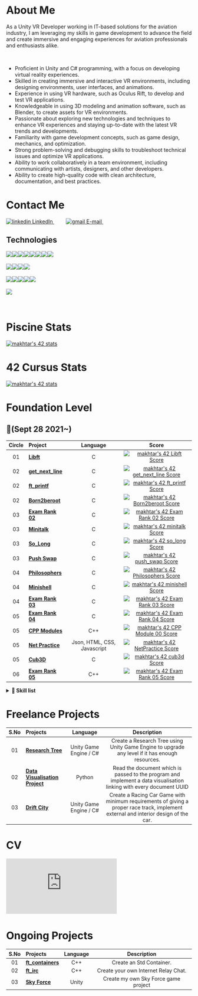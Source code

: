 <h1>About Me</h1>

<p>As a Unity VR Developer working in IT-based solutions for the aviation industry, I am leveraging my skills in game development to advance the field and create immersive and engaging experiences for aviation professionals and enthusiasts alike.</p></br>

- Proficient in Unity and C# programming, with a focus on developing virtual reality experiences.
- Skilled in creating immersive and interactive VR environments, including designing environments, user interfaces, and animations.
- Experience in using VR hardware, such as Oculus Rift, to develop and test VR applications.
- Knowledgeable in using 3D modeling and animation software, such as Blender, to create assets for VR environments.
- Passionate about exploring new technologies and techniques to enhance VR experiences and staying up-to-date with the latest VR trends and developments.
- Familiarity with game development concepts, such as game design, mechanics, and optimization.
- Strong problem-solving and debugging skills to troubleshoot technical issues and optimize VR applications.
- Ability to work collaboratively in a team environment, including communicating with artists, designers, and other developers.
- Ability to create high-quality code with clean architecture, documentation, and best practices.

<h1>Contact Me</h1>
<p>
  <a href="https://www.linkedin.com/in/muazzamakhtar/" rel="nofollow noreferrer">
    <img src="https://img.shields.io/badge/linkedin-%230077B5.svg?style=for-the-badge&logo=linkedin&logoColor=white" alt="linkedin"> LinkedIn
  </a>
    &emsp;&emsp;
  <a href="h.awadh.code@gmail.com" rel="nofollow noreferrer">
    <img src="https://img.shields.io/badge/Gmail-D14836?style=for-the-badge&logo=gmail&logoColor=white" alt="gmail"> E-mail
  </a>
    &emsp;&emsp;
</p>

## Technologies

<p>
  <img align="left" src="https://img.shields.io/badge/unity-%2300599C.svg?style=for-the-badge&logo=unity&logoColor=white" />
    &nbsp;
  <img align="left" src="https://img.shields.io/badge/Unreal%20Engine-000000?style=for-the-badge&logo=UnrealEngine&logoColor=white" />
    &nbsp;
  <img align="left" src="https://img.shields.io/badge/c Sharp-%2300599C.svg?style=for-the-badge&logo=c%2B%2B&logoColor=white" />
    &nbsp;
  <img align="left" src="https://img.shields.io/badge/c++-%2300599C.svg?style=for-the-badge&logo=c%2B%2B&logoColor=white" />
    &nbsp;
  <img align="left" src="https://img.shields.io/badge/c-%2300599C.svg?style=for-the-badge&logo=c%2B%2B&logoColor=white" />
    &nbsp;
  <img align="left" src="https://img.shields.io/badge/python-3670A0?style=for-the-badge&logo=python&logoColor=ffdd54" />
    &nbsp;
  <img align="left" src="https://img.shields.io/badge/shell_script-%23121011.svg?style=for-the-badge&logo=gnu-bash&logoColor=white" />
    &nbsp;
  <img align="left" src="https://img.shields.io/badge/Visual%20Studio%20Code-0078d7.svg?style=for-the-badge&logo=visual-studio-code&logoColor=white" />
    <br><br>
  <img align="left" src="https://img.shields.io/badge/VIM-%2311AB00.svg?style=for-the-badge&logo=vim&logoColor=white" />
    &nbsp;
  <img align="left" src="https://img.shields.io/badge/docker-%230db7ed.svg?style=for-the-badge&logo=docker&logoColor=white" />
    &nbsp;
   <img align="left" src="https://img.shields.io/badge/jira-%230A0FFF.svg?style=for-the-badge&logo=jira&logoColor=white)" />
    &nbsp;
  <img align="left" src="https://img.shields.io/badge/git-%23F05033.svg?style=for-the-badge&logo=git&logoColor=white" />
    <br><br>
  <img align="left" src="https://img.shields.io/badge/github-%23121011.svg?style=for-the-badge&logo=github&logoColor=white" />
    &nbsp;
  <img align="left" src="https://img.shields.io/badge/gitlab-%23181717.svg?style=for-the-badge&logo=gitlab&logoColor=white" />
    &nbsp;
  <img align="left" src="https://img.shields.io/badge/Linux-FCC624?style=for-the-badge&logo=linux&logoColor=black" />
    &nbsp;
  <img align="left" src="https://img.shields.io/badge/mac%20os-000000?style=for-the-badge&logo=macos&logoColor=F0F0F0" />
    &nbsp;
  <img align="left" src="https://img.shields.io/badge/Codewars-B1361E?style=for-the-badge&logo=codewars&logoColor=grey" />
    <br><br>
  <img align="left" src="https://img.shields.io/badge/-Stackoverflow-FE7A16?style=for-the-badge&logo=stack-overflow&logoColor=white" />
    &nbsp;
</p><br/>

<h1>Piscine Stats</h1>

[![makhtar's 42 stats](https://badge42.vercel.app/api/v2/cl1luvk8j002409l9kkweym5e/stats?cursusId=9&coalitionId=piscine)](https://github.com/JaeSeoKim/badge42)

<h1>42 Cursus Stats</h1>

[![makhtar's 42 stats](https://badge42.vercel.app/api/v2/cl1luvk8j002409l9kkweym5e/stats?cursusId=21&coalitionId=152)](https://github.com/JaeSeoKim/badge42)

<h1>Foundation Level</h1>

##  :notebook_with_decorative_cover:(Sept 28 2021~)

| Circle | Project                                                      |            Language            |                            Score                             |
| :----: | :----------------------------------------------------------- | :----------------------------: | :----------------------------------------------------------: |
|   01   | [**Libft**](https://github.com/Genius-gambit/42-cursus/tree/master/libft)     |               C                |  [![makhtar's 42 Libft Score](https://badge42.vercel.app/api/v2/cl1luvk8j002409l9kkweym5e/project/2365302)](https://github.com/JaeSeoKim/badge42)   |
|   02   | [**get_next_line**](https://github.com/Genius-gambit/42-cursus/tree/master/get_next_line) |               C                | [![makhtar's 42 get_next_line Score](https://badge42.vercel.app/api/v2/cl1luvk8j002409l9kkweym5e/project/2381833)](https://github.com/JaeSeoKim/badge42) |
|   02   | [**ft_printf**](https://github.com/Genius-gambit/42-cursus/tree/master/ft_printf) |               C                | [![makhtar's 42 ft_printf Score](https://badge42.vercel.app/api/v2/cl1luvk8j002409l9kkweym5e/project/2398868)](https://github.com/JaeSeoKim/badge42) |
|   02   | [**Born2beroot**](https://github.com/Genius-gambit/42-cursus/tree/master/B2BR) |               C                | [![makhtar's 42 Born2beroot Score](https://badge42.vercel.app/api/v2/cl1luvk8j002409l9kkweym5e/project/2388579)](https://github.com/JaeSeoKim/badge42) |
|   03   | [**Exam Rank 02**](https://github.com/Genius-gambit/42-cursus/tree/master/exam-rank-02) |               C                | [![makhtar's 42 Exam Rank 02 Score](https://badge42.vercel.app/api/v2/cl1luvk8j002409l9kkweym5e/project/2403358)](https://github.com/JaeSeoKim/badge42) |
|   03   | [**Minitalk**](https://github.com/Genius-gambit/42-cursus/tree/master/minitalk) |               C                | [![makhtar's 42 minitalk Score](https://badge42.vercel.app/api/v2/cl1luvk8j002409l9kkweym5e/project/2445682)](https://github.com/JaeSeoKim/badge42) |
|   03   | [**So_Long**](https://github.com/Genius-gambit/42-cursus/tree/master/so_long) |               C                | [![makhtar's 42 so_long Score](https://badge42.vercel.app/api/v2/cl1luvk8j002409l9kkweym5e/project/2442188)](https://github.com/JaeSeoKim/badge42) |
|   03   | [**Push Swap**](https://github.com/Genius-gambit/42-cursus/tree/master/push_swap) |               C                | [![makhtar's 42 push_swap Score](https://badge42.vercel.app/api/v2/cl1luvk8j002409l9kkweym5e/project/2468315)](https://github.com/JaeSeoKim/badge42) |
|   04   | [**Philosophers**](https://github.com/Genius-gambit/42-cursus/tree/master/philosophers) |               C                | [![makhtar's 42 Philosophers Score](https://badge42.vercel.app/api/v2/cl1luvk8j002409l9kkweym5e/project/2522597)](https://github.com/JaeSeoKim/badge42) |
|   04   | [**Minishell**](https://github.com/Genius-gambit/42-cursus/tree/master/minishell) |               C                | [![makhtar's 42 minishell Score](https://badge42.vercel.app/api/v2/cl1luvk8j002409l9kkweym5e/project/2598482)](https://github.com/JaeSeoKim/badge42) |
|   04   | [**Exam Rank 03**](https://github.com/Genius-gambit/42-cursus/tree/master/exam-rank-03) |               C                | [![makhtar's 42 Exam Rank 03 Score](https://badge42.vercel.app/api/v2/cl1luvk8j002409l9kkweym5e/project/2469430)](https://github.com/JaeSeoKim/badge42) |
|   05   | [**Exam Rank 04**](https://github.com/Genius-gambit/42-cursus/tree/master/exam-rank-04) |               C                | [![makhtar's 42 Exam Rank 04 Score](https://badge42.vercel.app/api/v2/cl1luvk8j002409l9kkweym5e/project/2606933)](https://github.com/JaeSeoKim/badge42) |
|   05   | [**CPP Modules**](https://github.com/Genius-gambit/42-cursus/tree/master/CPP%20Modules) |               C++                | [![makhtar's 42 CPP Module 00 Score](https://badge42.vercel.app/api/v2/cl1luvk8j002409l9kkweym5e/project/2609460)](https://github.com/JaeSeoKim/badge42) |
|   05   | [**Net Practice**](https://github.com/Genius-gambit/42-cursus/tree/master/NetPractice) |               Json, HTML, CSS, Javascript                | [![makhtar's 42 NetPractice Score](https://badge42.vercel.app/api/v2/cl1luvk8j002409l9kkweym5e/project/2697357)](https://github.com/JaeSeoKim/badge42) |
|   05   | [**Cub3D**](https://github.com/Genius-gambit/42-cursus/tree/master/cub3D) |               C                | [![makhtar's 42 cub3d Score](https://badge42.vercel.app/api/v2/cl1luvk8j002409l9kkweym5e/project/2847354)](https://github.com/JaeSeoKim/badge42) |
|   06   | [**Exam Rank 05**](https://github.com/Genius-gambit/42-cursus/tree/master/exam-rank-05) |               C++                | [![makhtar's 42 Exam Rank 05 Score](https://badge42.vercel.app/api/v2/cl1luvk8j002409l9kkweym5e/project/2909262)](https://github.com/JaeSeoKim/badge42) |

<details>
  <br />
  <summary><b>👷 Skill list</b></summary>
  <ol>
  <li>Unity Game Engine: 80%</li>
  <li>Autodesk 3Ds Max: 70%</li>
  <li>Adobe Photoshop: 75%</li>
  <li>Programming in C / C++ / C# languages: 90%</li>
  <li>Python Programming: 65%</li>
  <li>HTML & CSS: 60%</li>
  <li>Pop SQL: 55%</li>
  <li>Google Suites: 95%</li>
  <li>Microsoft Suites: 95%</li>
  <li>Bash / Terminal / Command Prompt / Powershell: 80%</li>
  <li>Well-versed in MAC OS / Windows OS / Linux OS: 85%</li>
  </ol>
</details>

<h1>Freelance Projects</h1>

| S.No | Projects                                                      |            Language            |                            Description                             |
| :----: | :----------------------------------------------------------- | :----------------------------: | :----------------------------------------------------------: |
|   01   | [**Research Tree**](https://github.com/Genius-gambit/Freelance-Projects/tree/master/ResearchTree)     |               Unity Game Engine / C#                |  Create a Research Tree using Unity Game Engine to upgrade any level if it has enough resources.   |
|   02   | [**Data Visualisation Project**](https://github.com/Genius-gambit/Freelance-Projects/tree/master/Data%20Visualisation)     |               Python                |  Read the document which is passed to the program and implement a data visualisation linking with every document UUID   |
|   03   | [**Drift City**](https://github.com/Genius-gambit/Freelance-Projects/tree/master/Drift%20City)     |               Unity Game Engine / C#                |  Create a Racing Car Game with minimum requirements of giving a proper race track, implement external and interior design of the car.   |

<h1>CV</h1>

![Muaz CV Game.pdf](https://github.com/Genius-gambit/Genius-gambit/blob/main/Muaz%20CV%20Game.pdf)

<h1>Ongoing Projects</h1>

| S.No | Projects                                                      |            Language            |                            Description                             |
| :----: | :----------------------------------------------------------- | :----------------------------: | :----------------------------------------------------------: |
|   01   | [**ft_containers**](https://github.com/Genius-gambit/ft_containers)     |               C++                |  Create an Std Container.   |
|   02   | [**ft_irc**](https://github.com/Genius-gambit/ft_irc)     |               C++                |  Create your own Internet Relay Chat.   |
|   03   | [**Sky Force**](https://github.com/Genius-gambit/SkyForceProject)     |               Unity                |  Create my own Sky Force game project   |
